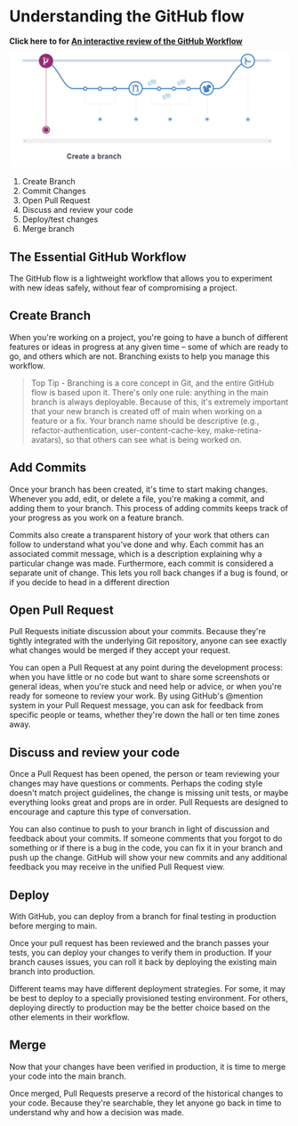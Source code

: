 # Understanding the GitHub flow

**Click here to for [An interactive review of the GitHub Workflow](https://guides.github.com/introduction/flow/)**
  
![GitHub Workflow](./gifs/Gitflow.gif)

1. Create Branch 
2. Commit Changes
3. Open Pull Request
4. Discuss and review your code
5. Deploy/test changes
6. Merge branch

## The Essential GitHub Workflow
The GitHub flow is a lightweight workflow that allows you to experiment with new ideas safely, without fear of compromising a project.

##  Create Branch
When you're working on a project, you're going to have a bunch of different features or ideas in progress at any given time – some of which are ready to go, and others which are not. Branching exists to help you manage this workflow.


> Top Tip - Branching is a core concept in Git, and the entire GitHub flow is based upon it. There's only one rule: anything in the main branch is always deployable. Because of this, it's extremely important that your new branch is created off of main when working on a feature or a fix. Your branch name should be descriptive (e.g., refactor-authentication, user-content-cache-key, make-retina-avatars), so that others can see what is being worked on.


## Add Commits
Once your branch has been created, it's time to start making changes. Whenever you add, edit, or delete a file, you're making a commit, and adding them to your branch. This process of adding commits keeps track of your progress as you work on a feature branch.

Commits also create a transparent history of your work that others can follow to understand what you've done and why. Each commit has an associated commit message, which is a description explaining why a particular change was made. Furthermore, each commit is considered a separate unit of change. This lets you roll back changes if a bug is found, or if you decide to head in a different direction

## Open Pull Request
Pull Requests initiate discussion about your commits. Because they're tightly integrated with the underlying Git repository, anyone can see exactly what changes would be merged if they accept your request.

You can open a Pull Request at any point during the development process: when you have little or no code but want to share some screenshots or general ideas, when you're stuck and need help or advice, or when you're ready for someone to review your work. By using GitHub's @mention system in your Pull Request message, you can ask for feedback from specific people or teams, whether they're down the hall or ten time zones away.

## Discuss and review your code
Once a Pull Request has been opened, the person or team reviewing your changes may have questions or comments. Perhaps the coding style doesn't match project guidelines, the change is missing unit tests, or maybe everything looks great and props are in order. Pull Requests are designed to encourage and capture this type of conversation.

You can also continue to push to your branch in light of discussion and feedback about your commits. If someone comments that you forgot to do something or if there is a bug in the code, you can fix it in your branch and push up the change. GitHub will show your new commits and any additional feedback you may receive in the unified Pull Request view.

## Deploy
With GitHub, you can deploy from a branch for final testing in production before merging to main.

Once your pull request has been reviewed and the branch passes your tests, you can deploy your changes to verify them in production. If your branch causes issues, you can roll it back by deploying the existing main branch into production.

Different teams may have different deployment strategies. For some, it may be best to deploy to a specially provisioned testing environment. For others, deploying directly to production may be the better choice based on the other elements in their workflow.

## Merge
Now that your changes have been verified in production, it is time to merge your code into the main branch.

Once merged, Pull Requests preserve a record of the historical changes to your code. Because they're searchable, they let anyone go back in time to understand why and how a decision was made.




